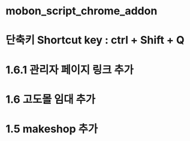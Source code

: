 # mobon_script_chrome_addon
# 단축키  Shortcut key : ctrl + Shift + Q 
# 1.6.1 관리자 페이지 링크 추가
# 1.6 고도몰 임대 추가
# 1.5 makeshop 추가